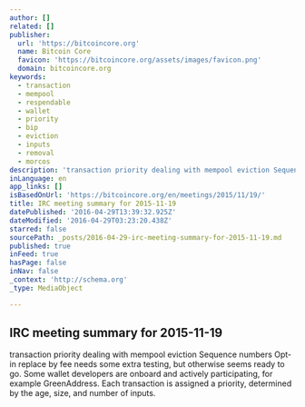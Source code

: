 ```yaml
---
author: []
related: []
publisher:
  url: 'https://bitcoincore.org'
  name: Bitcoin Core
  favicon: 'https://bitcoincore.org/assets/images/favicon.png'
  domain: bitcoincore.org
keywords:
  - transaction
  - mempool
  - respendable
  - wallet
  - priority
  - bip
  - eviction
  - inputs
  - removal
  - morcos
description: 'transaction priority dealing with mempool eviction Sequence numbers Opt-in replace by fee needs some extra testing, but otherwise seems ready to go. Some wallet developers are onboard and actively participating, for example GreenAddress. Each transaction is assigned a priority, determined by the age, size, and number of inputs.'
inLanguage: en
app_links: []
isBasedOnUrl: 'https://bitcoincore.org/en/meetings/2015/11/19/'
title: IRC meeting summary for 2015-11-19
datePublished: '2016-04-29T13:39:32.925Z'
dateModified: '2016-04-29T03:23:20.438Z'
starred: false
sourcePath: _posts/2016-04-29-irc-meeting-summary-for-2015-11-19.md
published: true
inFeed: true
hasPage: false
inNav: false
_context: 'http://schema.org'
_type: MediaObject

---
```

<article style=""><h1>IRC meeting summary for 2015-11-19</h1><p>transaction priority dealing with mempool eviction Sequence numbers Opt-in replace by fee needs some extra testing, but otherwise seems ready to go. Some wallet developers are onboard and actively participating, for example GreenAddress. Each transaction is assigned a priority, determined by the age, size, and number of inputs.</p></article>